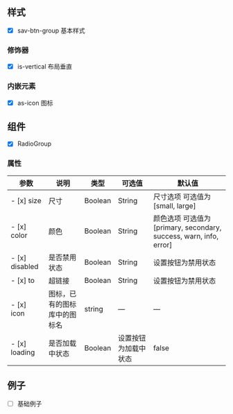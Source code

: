 ## 样式

- [x] sav-btn-group 基本样式

### 修饰器
- [x] is-vertical  布局垂直

### 内嵌元素

- [x] as-icon 图标

## 组件
- [x] RadioGroup

### 属性
| 参数              | 说明    | 类型      | 可选值       | 默认值   |
|----------        |-------- |---------- |-------------  |-------- |
- [x] size         | 尺寸   | 	Boolean | String   |   尺寸选项 可选值为 [small, large] |  false
- [x] color         |颜色   | 	Boolean | String   |   颜色选项 可选值为 [primary, secondary, success, warn, info, error] |  false
- [x] disabled     | 是否禁用状态    | Boolean | String   | 	设置按钮为禁用状态  | false   
- [x] to            |超链接    | Boolean | String   | 	设置按钮为禁用状态  | false   
- [x] icon        | 图标，已有的图标库中的图标名 | string   |  —  |  —  |
- [x] loading        | 是否加载中状态   | Boolean    | 设置按钮为加载中状态 | false   |



## 例子

- [ ] 基础例子 
